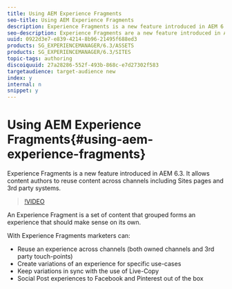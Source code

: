 ```yaml
---
title: Using AEM Experience Fragments
seo-title: Using AEM Experience Fragments
description: Experience Fragments is a new feature introduced in AEM 6.3. It allows content authors to reuse content across channels including Sites pages and 3rd party systems.
seo-description: Experience Fragments are a new feature introduced in AEM 6.3 that allows content authors to reuse content across channels including Sites pages and 3rd party systems.
uuid: 0922d3e7-e839-4214-8b96-21495f688ed3
products: SG_EXPERIENCEMANAGER/6.3/ASSETS
products: SG_EXPERIENCEMANAGER/6.3/SITES
topic-tags: authoring
discoiquuid: 27a28286-552f-493b-868c-e7d27302f583
targetaudience: target-audience new
index: y
internal: n
snippet: y
---
```


# Using AEM Experience Fragments{#using-aem-experience-fragments}

Experience Fragments is a new feature introduced in AEM 6.3. It allows content authors to reuse content across channels including Sites pages and 3rd party systems.

>[!VIDEO](https://video.tv.adobe.com/v/17028/?quality=9)

An Experience Fragment is a set of content that grouped forms an experience that should make sense on its own.

With Experience Fragments marketers can:

* Reuse an experience across channels (both owned channels and 3rd party touch-points)
* Create variations of an experience for specific use-cases
* Keep variations in sync with the use of Live-Copy
* Social Post experiences to Facebook and Pinterest out of the box
